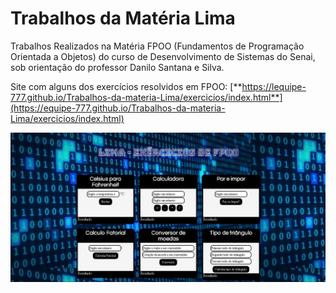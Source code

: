 # **Trabalhos da Matéria Lima**

Trabalhos Realizados na Matéria FPOO (Fundamentos de Programação Orientada a Objetos) do curso de Desenvolvimento de Sistemas do Senai, sob orientação do professor Danilo Santana e Silva.


Site com alguns dos exercícios resolvidos em FPOO:
[**https://lequipe-777.github.io/Trabalhos-da-materia-Lima/exercicios/index.html**](https://equipe-777.github.io/Trabalhos-da-materia-Lima/exercicios/index.html)

![Image](https://raw.githubusercontent.com/Luccazx12/Trabalhos-da-materia-Lima/master/exercicios/exerciciosFPOO.JPG)

